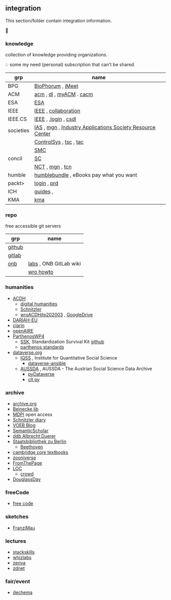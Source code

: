 ## integration

This section/folder contain integration information.

:construction:

### knowledge

collection of knowledge providing organizations.

:bulb: some my need (personal) subscription that can't be shared.

|grp| name
| --- | --- |
| BPG  | [BioPhorum][BioPhorum] , [iMeet][BioPhorum_iMeet] |
| ACM  | [acm](http://www.acm.org/) , [dl](http://dl.acm.org/) , [myACM](https://myacm.acm.org/dashboard.cfm?svc=curr) . [cacm](http://cacm.acm.org/)
| ESA  | [ESA](https://essr.esa.int/)
| IEEE |[IEEE](https://www.ieee.org/) , [collaboration](https://ieee-collabratec.ieee.org/)
| IEEE.CS |[IEEE](https://www.computer.org/) , [.login](http://www.computer.org/portal/web/guest/home) , [csdl](https://www.computer.org/csdl/home) 
| societies | [IAS](https://ias.ieee.org/) , [mgn](https://ieeexplore.ieee.org/xpl/RecentIssue.jsp?punumber=2943) , [Industry Applications Society Resource Center](https://resourcecenter.ias.ieee.org/)
|       | [ControlSys](http://ieeecss.org/) , [tsc](https://ieeexplore.ieee.org/xpl/RecentIssue.jsp?punumber=87) , [tac](https://ieeexplore.ieee.org/xpl/RecentIssue.jsp?punumber=9)
|       | [SMC](http://www.ieeesmc.org/about-smcs)
| concil | [SC](https://ieeesystemscouncil.org/) 
|       | [NCT](https://ieeenano.org/) , [mgn](https://ieeexplore.ieee.org/xpl/RecentIssue.jsp?punumber=4451717) , [tcn](https://ieeexplore.ieee.org/xpl/RecentIssue.jsp?punumber=7729)
| humble    | [humblebundle](https://www.humblebundle.com) ,  eBooks pay what you want
| packt\> | [login](https://subscription.packtpub.com/login) , [prd](https://account.packtpub.com/account/products)
| ICH | [guides](https://www.ich.org/page/quality-guidelines) , 
| KMA | [kma](http://km-a.net)

### repo

free accessible git servers

|grp| name
| --- | --- |
|[github](https://github.com) |
|[gitlab](https://gitlab.com) |
|[onb](https://labs.onb.ac.at) | [labs][onbLabsWiki] , ONB GitLab wiki |
| | [wro howto](https://labs.onb.ac.at/gitlab/wobweger/h_howto)

[onbLabsWiki]: https://labs.onb.ac.at/gitlab/labs-team/public-wiki/wikis/home

### humanities

+ [ACDH](https://www.oeaw.ac.at/acdh/)
  + [digital humanities](http://www.digital-humanities.at/en)
  + [Schnitzler](https://schnitzler.acdh.oeaw.ac.at/)
  + [wroACDHitp202003](https://github.com/wobweger/wroACDHitp202003) , [GoogleDrive](https://drive.google.com/drive/folders/1qOIcFVc9RVIO3tkh3m2P_z7vdrsKHNTU)
+ [DARIAH-EU](https://www.dariah.eu/)
+ [clarin](https://www.clarin.eu/)
+ [openAIRE](https://www.openaire.eu/)
+ [ParthenosWP4](https://github.com/ParthenosWP4)
  + [SSK](http://ssk.huma-num.fr/#/), Standardization Survival Kit 
[github](https://github.com/ParthenosWP4/SSK) 
  + [parthenos standards](http://training.parthenos-project.eu/sample-page/intro-to-ri/interoperability/what-are-standards/)
+ [dataverse.org](https://dataverse.org/)
  + [IQSS](https://github.com/IQSS) , Institute for Quantitative Social Science
    + [dataverse-ansible](https://github.com/IQSS/dataverse-ansible)
  + [AUSSDA](https://github.com/AUSSDA) ,
    AUSSDA - The Austrian Social Science Data Archive
    + [pyDataverse](https://github.com/AUSSDA/pyDataverse)
    + [clt py](https://github.com/AUSSDA/dataverse-client-python)

### archive

+ [archive.org][archOrg]
+ [Beinecke lib](https://beinecke.library.yale.edu/)
+ [MDPI][MDPI] open access
+ [Schnitzler diary](https://schnitzler-tagebuch.acdh.oeaw.ac.at/pages/index.html)
+ [VOEB Blog](https://www.univie.ac.at/voeb/blog/)
+ [SemanticScholar](https://www.semanticscholar.org/)
+ [ddb Albrecht Duerer](http://ausstellungen.deutsche-digitale-bibliothek.de/duerer/)
+ [Staatsbibliothek zu Berlin](https://staatsbibliothek-berlin.de/)
  + [Beethoven](https://blog.sbb.berlin/beethoven-pur-ausstellung-vom-11-3-bis-30-4-2020-unter-den-linden-8/)
+ [cambridge core textbooks](https://www.cambridge.org/core/what-we-publish/textbooks)
+ [zooniverse](https://www.zooniverse.org/lab)
+ [FromThePage](https://fromthepage.com/)
+ [LOC](https://loc.gov/)
  + [crowd](https://crowd.loc.gov/)
+ [DouglassDay](https://douglassday.org/)

### freeCode

+ [free code][freeCode]

### sketches

+ [FranziMau](https://franzimachtdas.wordpress.com/sketches/)

### lectures

+ [stackskills](https://stackskills.com/)
+ [whizlabs](https://www.whizlabs.com/)
+ [zenva](https://academy.zenva.com/product/humble-javascript-bundle-tier-3/)
+ [zdnet](https://academy.zdnet.com/)

### fair/event

+ [dechema](https://dechema.converia.de/)

[archOrg]: https://archive.org/
[MDPI]: https://www.mdpi.com/
[freeCode]: https://www.freecodecamp.org/news/550-free-online-programming-computer-science-courses-you-can-start-this-october/

[BioPhorum]: https://www.biophorum.com/
[BioPhorum_iMeet]: https://bpog.imeetcentral.com/login
